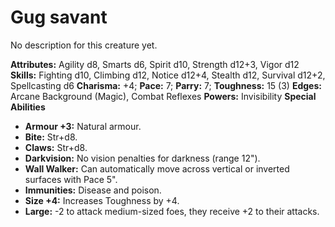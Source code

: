 # Gug savant

No description for this creature yet.

**Attributes:** Agility d8, Smarts d6, Spirit d10, Strength d12+3, Vigor
d12
**Skills:** Fighting d10, Climbing d12, Notice d12+4, Stealth d12,
Survival d12+2, Spellcasting d6
**Charisma:** +4; **Pace:** 7; **Parry:** 7; **Toughness:** 15 (3)
**Edges:** Arcane Background (Magic), Combat Reflexes
**Powers:** Invisibility
**Special Abilities**

- **Armour +3:** Natural armour.
- **Bite:** Str+d8.
- **Claws:** Str+d8.
- **Darkvision:** No vision penalties for darkness (range 12").
- **Wall Walker:** Can automatically move across vertical or inverted
surfaces with Pace 5".
- **Immunities:** Disease and poison.
- **Size +4:** Increases Toughness by +4.
- **Large:** -2 to attack medium-sized foes, they receive +2 to their
attacks.
